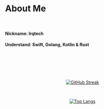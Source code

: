 # About Me

</br>

<h4> Nickname: lrqtech </h4>

<h4> Understand: Swift, Golang, Kotlin & Rust </h4>

</br>

# 

</br>

<div align="center">

   [![GitHub Streak](http://github-readme-streak-stats.herokuapp.com?user=lrqtech&theme=vue)](https://github.com/lrqtech)

</div>
</br>
<div align="center">

   [![Top Langs](https://github-readme-stats.vercel.app/api/top-langs/?username=lrqtech&layout=compact)](https://github.com/lrqtech)

</div>

</br>
